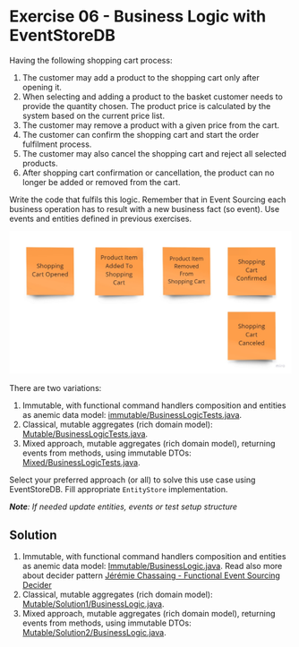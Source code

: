 # Exercise 06 - Business Logic with EventStoreDB

Having the following shopping cart process:
1. The customer may add a product to the shopping cart only after opening it.
2. When selecting and adding a product to the basket customer needs to provide the quantity chosen. The product price is calculated by the system based on the current price list.
3. The customer may remove a product with a given price from the cart.
4. The customer can confirm the shopping cart and start the order fulfilment process.
5. The customer may also cancel the shopping cart and reject all selected products.
6. After shopping cart confirmation or cancellation, the product can no longer be added or removed from the cart.

Write the code that fulfils this logic. Remember that in Event Sourcing each business operation has to result with a new business fact (so event). Use events and entities defined in previous exercises.

![events](./assets/events.jpg)

There are two variations:
1. Immutable, with functional command handlers composition and entities as anemic data model: [immutable/BusinessLogicTests.java](./immutable/BusinessLogicTests.java).
2. Classical, mutable aggregates (rich domain model): [Mutable/BusinessLogicTests.java](./mutable/BusinessLogicTests.java).
3. Mixed approach, mutable aggregates (rich domain model), returning events from methods, using immutable DTOs: [Mixed/BusinessLogicTests.java](./mixed/BusinessLogicTests.java).

Select your preferred approach (or all) to solve this use case using EventStoreDB. Fill appropriate `EntityStore` implementation.

_**Note**: If needed update entities, events or test setup structure_

## Solution

1. Immutable, with functional command handlers composition and entities as anemic data model: [Immutable/BusinessLogic.java](./immutable/BusinessLogic.java). Read also more about decider pattern [Jérémie Chassaing - Functional Event Sourcing Decider](https://thinkbeforecoding.com/post/2021/12/17/functional-event-sourcing-decider)
2. Classical, mutable aggregates (rich domain model): [Mutable/Solution1/BusinessLogic.java](./mutable/BusinessLogic.java).
3. Mixed approach, mutable aggregates (rich domain model), returning events from methods, using immutable DTOs: [Mutable/Solution2/BusinessLogic.java](./mixed/BusinessLogic.java).

